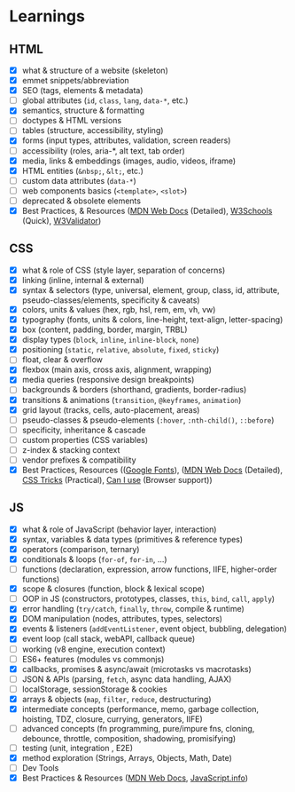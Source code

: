 # Learnings

## HTML

- [x] what & structure of a website (skeleton)
- [x] emmet snippets/abbreviation
- [x] SEO (tags, elements & metadata)
- [ ] global attributes (`id`, `class`, `lang`, `data-*`, etc.)
- [x] semantics, structure & formatting
- [ ] doctypes & HTML versions
- [ ] tables (structure, accessibility, styling)
- [x] forms (input types, attributes, validation, screen readers)
- [ ] accessibility (roles, aria-\*, alt text, tab order)
- [x] media, links & embeddings (images, audio, videos, iframe)
- [x] HTML entities (`&nbsp;`, `&lt;`, etc.)
- [ ] custom data attributes (`data-*`)
- [ ] web components basics (`<template>`, `<slot>`)
- [ ] deprecated & obsolete elements
- [x] Best Practices, & Resources ([MDN Web Docs](https://developer.mozilla.org/en-US/docs/Web/HTML) (Detailed), [W3Schools](https://www.w3schools.com/html/) (Quick), [W3Validator](https://validator.w3.org/#validate_by_input+with_options))

## CSS

- [x] what & role of CSS (style layer, separation of concerns)
- [x] linking (inline, internal & external)
- [x] syntax & selectors (type, universal, element, group, class, id, attribute, pseudo-classes/elements, specificity & caveats)
- [x] colors, units & values (hex, rgb, hsl, rem, em, vh, vw)
- [x] typography (fonts, units & colors, line-height, text-align, letter-spacing)
- [x] box (content, padding, border, margin, TRBL)
- [x] display types (`block`, `inline`, `inline-block`, `none`)
- [x] positioning (`static`, `relative`, `absolute`, `fixed`, `sticky`)
- [ ] float, clear & overflow
- [x] flexbox (main axis, cross axis, alignment, wrapping)
- [x] media queries (responsive design breakpoints)
- [ ] backgrounds & borders (shorthand, gradients, border-radius)
- [x] transitions & animations (`transition`, `@keyframes`, `animation`)
- [x] grid layout (tracks, cells, auto-placement, areas)
- [ ] pseudo-classes & pseudo-elements (`:hover`, `:nth-child()`, `::before`)
- [ ] specificity, inheritance & cascade
- [ ] custom properties (CSS variables)
- [ ] z-index & stacking context
- [ ] vendor prefixes & compatibility
- [x] Best Practices, Resources (([Google Fonts](https://fonts.google.com/)), ([MDN Web Docs](https://developer.mozilla.org/en-US/docs/Web/CSS) (Detailed), [CSS Tricks](https://css-tricks.com/) (Practical), [Can I use](https://caniuse.com/) (Browser support))

## JS

- [x] what & role of JavaScript (behavior layer, interaction)
- [x] syntax, variables & data types (primitives & reference types)
- [x] operators (comparison, ternary)
- [x] conditionals & loops (`for-of`, `for-in`, ...)
- [ ] functions (declaration, expression, arrow functions, IIFE, higher-order functions)
- [x] scope & closures (function, block & lexical scope)
- [ ] OOP in JS (constructors, prototypes, classes, `this`, `bind`, `call`, `apply`)
- [x] error handling (`try/catch`, `finally`, `throw`, compile & runtime)
- [x] DOM manipulation (nodes, attributes, types, selectors)
- [x] events & listeners (`addEventListener`, event object, bubbling, delegation)
- [x] event loop (call stack, webAPI, callback queue)
- [ ] working (v8 engine, execution context)
- [ ] ES6+ features (modules vs commonjs)
- [x] callbacks, promises & async/await (microtasks vs macrotasks)
- [ ] JSON & APIs (parsing, `fetch`, async data handling, AJAX)
- [ ] localStorage, sessionStorage & cookies
- [x] arrays & objects (`map`, `filter`, `reduce`, destructuring)
- [x] intermediate concepts (performance, memo, garbage collection, hoisting, TDZ, closure, currying, generators, IIFE)
- [ ] advanced concepts (fn programming,  pure/impure fns, cloning, debounce, throttle, composition, shadowing, promisifying)
- [ ] testing (unit, integration , E2E)
- [x] method exploration (Strings, Arrays, Objects, Math, Date)
- [ ] Dev Tools
- [x] Best Practices & Resources ([MDN Web Docs](https://developer.mozilla.org/en-US/docs/Web/JavaScript), [JavaScript.info](https://javascript.info/))
